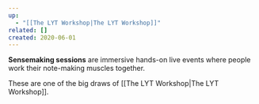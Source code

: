 ```yaml
---
up:
  - "[[The LYT Workshop|The LYT Workshop]]"
related: []
created: 2020-06-01
---
```

 **Sensemaking sessions** are immersive hands-on live events where people work their note-making muscles together.

These are one of the big draws of [[The LYT Workshop|The LYT Workshop]].